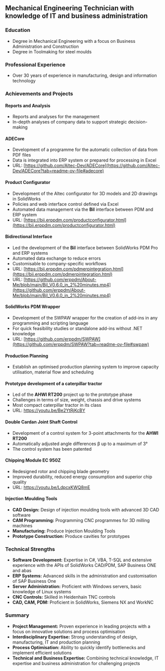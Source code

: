 ## Mechanical Engineering Technician with knowledge of IT and business administration

### Education
- Degree in Mechanical Engineering with a focus on Business Administration and Construction
- Degree in Toolmaking for steel moulds

### Professional Experience
- Over 30 years of experience in manufacturing, design and information technology

### Achievements and Projects

#### Reports and Analysis
- Reports and analyses for the management
- In-depth analyses of company data to support strategic decision-making

#### ADECore
- Development of a programme for the automatic collection of data from PDF files
- Data is integrated into ERP system or prepared for processing in Excel
- URL: [https://github.com/Altec-Dev/ADECore](https://github.com/Altec-Dev/ADECore?tab=readme-ov-file#adecore)

#### Product Configurator
- Development of the Altec configurator for 3D models and 2D drawings in SolidWorks
- Policies and web interface control defined via Excel
- Automated data management via the **BiI** interface between PDM and ERP system
- URL: [https://bii.erppdm.com/productconfigurator.html](https://bii.erppdm.com/productconfigurator.html)

#### Bidirectional Interface
- Led the development of the **BiI** interface between SolidWorks PDM Pro and ERP systems
- Automated data exchange to reduce errors
- Customisable to company-specific workflows
- URL: [https://bii.erppdm.com/pdmerpintegration.html](https://bii.erppdm.com/pdmerpintegration.html)
- URL: [https://github.com/erppdm/About-Me/blob/main/BiI_V0.6.0_in_2%20minutes.mp4](https://github.com/erppdm/About-Me/blob/main/BiI_V0.6.0_in_2%20minutes.mp4)

#### SolidWorks PDM Wrapper
- Development of the SWPAW wrapper for the creation of add-ins in any programming and scripting language
- For quick feasibility studies or standalone add-ins without .NET knowledge
- URL: [https://github.com/erppdm/SWPAW](https://github.com/erppdm/SWPAW?tab=readme-ov-file#swpaw)

#### Production Planning
- Establish an optimised production planning system to improve capacity utilisation, material flow and scheduling

#### Prototype development of a caterpillar tractor
- Led of the **AHWI RT200** project up to the prototype phase
- Challenges in terms of size, weight, chassis and drive systems
- Most compact caterpillar tractor in its class
- URL: https://youtu.be/Be2YtRjKcBY

#### Double Cardan Joint Shaft Control
- Development of a control system for 3-point attachments for the **AHWI RT200**
- Automatically adjusted angle differences β up to a maximum of 3°
- The control system has been patented

#### Chipping Module EC 950Z
- Redesigned rotor and chipping blade geometry
- Improved durability, reduced energy consumption and superior chip quality
- URL: https://youtu.be/LdpcxKWQ8mE

#### Injection Moulding Tools
- **CAD Design:** Design of injection moulding tools with advanced 3D CAD software
- **CAM Programming:** Programming CNC programmes for 3D milling machines
- **Manufacturing:** Produce Injection Moulding Tools
- **Prototype Construction:** Produce cavities for prototypes

### Technical Strengths
- **Software Development:** Expertise in C#, VBA, T-SQL and extensive experience with the APIs of SolidWorks CAD/PDM, SAP Business ONE and abas
- **ERP Systems:** Advanced skills in the administration and customisation of SAP Business One
- **Server Administration:** Proficient with Windows servers, basic knowledge of Linux systems
- **CNC Controls:** Skilled in Heidenhain TNC controls
- **CAD, CAM, PDM:** Proficient in SolidWorks, Siemens NX and WorkNC

### Summary
- **Project Management:** Proven experience in leading projects with a focus on innovative solutions and process optimisation
- **Interdisciplinary Expertise:** Strong understanding of design, manufacturing, IT and production planning
- **Process Optimisation:** Ability to quickly identify bottlenecks and implement efficient solutions
- **Technical and Business Expertise:** Combining technical knowledge, IT expertise and business administration for challenging projects


